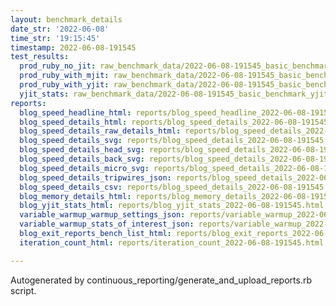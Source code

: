```yaml
---
layout: benchmark_details
date_str: '2022-06-08'
time_str: '19:15:45'
timestamp: 2022-06-08-191545
test_results:
  prod_ruby_no_jit: raw_benchmark_data/2022-06-08-191545_basic_benchmark_prod_ruby_no_jit.json
  prod_ruby_with_mjit: raw_benchmark_data/2022-06-08-191545_basic_benchmark_prod_ruby_with_mjit.json
  prod_ruby_with_yjit: raw_benchmark_data/2022-06-08-191545_basic_benchmark_prod_ruby_with_yjit.json
  yjit_stats: raw_benchmark_data/2022-06-08-191545_basic_benchmark_yjit_stats.json
reports:
  blog_speed_headline_html: reports/blog_speed_headline_2022-06-08-191545.html
  blog_speed_details_html: reports/blog_speed_details_2022-06-08-191545.html
  blog_speed_details_raw_details_html: reports/blog_speed_details_2022-06-08-191545.raw_details.html
  blog_speed_details_svg: reports/blog_speed_details_2022-06-08-191545.svg
  blog_speed_details_head_svg: reports/blog_speed_details_2022-06-08-191545.head.svg
  blog_speed_details_back_svg: reports/blog_speed_details_2022-06-08-191545.back.svg
  blog_speed_details_micro_svg: reports/blog_speed_details_2022-06-08-191545.micro.svg
  blog_speed_details_tripwires_json: reports/blog_speed_details_2022-06-08-191545.tripwires.json
  blog_speed_details_csv: reports/blog_speed_details_2022-06-08-191545.csv
  blog_memory_details_html: reports/blog_memory_details_2022-06-08-191545.html
  blog_yjit_stats_html: reports/blog_yjit_stats_2022-06-08-191545.html
  variable_warmup_warmup_settings_json: reports/variable_warmup_2022-06-08-191545.warmup_settings.json
  variable_warmup_stats_of_interest_json: reports/variable_warmup_2022-06-08-191545.stats_of_interest.json
  blog_exit_reports_bench_list_html: reports/blog_exit_reports_2022-06-08-191545.bench_list.html
  iteration_count_html: reports/iteration_count_2022-06-08-191545.html

---
```

Autogenerated by continuous_reporting/generate_and_upload_reports.rb script.
